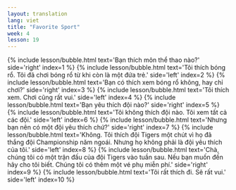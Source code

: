 ```yaml
---
layout: translation
lang: viet
title: "Favorite Sport"
week: 4
lesson: 19
---
```


{% include lesson/bubble.html text='Bạn thích môn thể thao nào?' side='right' index=1 %}
{% include lesson/bubble.html text='Tôi thích bóng rổ. Tôi đã chơi bóng rổ từ khi còn là một đứa trẻ.' side='left' index=2 %}
{% include lesson/bubble.html text='Bạn có thích xem bóng rổ không, hay chỉ chơi?' side='right' index=3 %}
{% include lesson/bubble.html text='Tôi thích xem. Chơi cũng rất vui.' side='left' index=4 %}
{% include lesson/bubble.html text='Bạn yêu thích đội nào?' side='right' index=5 %}
{% include lesson/bubble.html text='Tôi không thích đội nào. Tôi xem tất cả các đội.' side='left' index=6 %}
{% include lesson/bubble.html text='Nhưng bạn nên có một đội yêu thích chứ?' side='right' index=7 %}
{% include lesson/bubble.html text='Không. Tôi thích đội Tigers một chút vì họ đã thắng đội Championship năm ngoái. Nhưng họ không phải là đội yêu thích của tôi.' side='left' index=8 %}
{% include lesson/bubble.html text='Chà, chúng tôi có một trận đấu của đội Tigers vào tuần sau. Nếu bạn muốn đến hãy cho tôi biết. Chúng tôi có thêm một vé phụ miễn phí.' side='right' index=9 %}
{% include lesson/bubble.html text='Tôi rất thích đi. Sẽ rất vui.' side='left' index=10 %}
